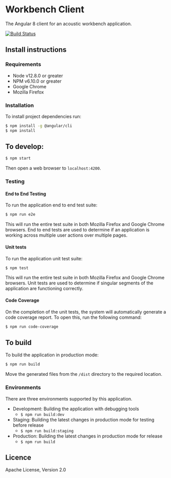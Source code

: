 # Workbench Client

The Angular 8 client for an acoustic workbench application.

[![Build Status](https://dev.azure.com/QutEcoacoustics/acoustic-workbench/_apis/build/status/QutEcoacoustics.workbench-client?branchName=master)](https://dev.azure.com/QutEcoacoustics/acoustic-workbench/_build/latest?definitionId=4&branchName=master)

## Install instructions

### Requirements

- Node v12.8.0 or greater
- NPM v6.10.0 or greater
- Google Chrome
- Mozilla Firefox

### Installation

To install project dependencies run:

```bash
$ npm install -g @angular/cli
$ npm install
```

## To develop:

```bash
$ npm start
```

Then open a web browser to `localhost:4200`.

### Testing

#### End to End Testing

To run the application end to end test suite:

```bash
$ npm run e2e
```

This will run the entire test suite in both Mozilla Firefox and Google Chrome browsers. End to end tests are used to determine if an application is working across multiple user actions over multiple pages.

#### Unit tests

To run the application unit test suite:

```bash
$ npm test
```

This will run the entire test suite in both Mozilla Firefox and Google Chrome browsers. Unit tests are used to determine if singular segments of the application are functioning correctly.

#### Code Coverage

On the completion of the unit tests, the system will automatically generate a code coverage report. To open this, run the following command:

```bash
$ npm run code-coverage
```

## To build

To build the application in production mode:

```bash
$ npm run build
```

Move the generated files from the `/dist` directory to the required location.

### Environments

There are three environments supported by this application.

- Development: Building the application with debugging tools
  - `$ npm run build:dev`
- Staging: Building the latest changes in production mode for testing before release
  - `$ npm run build:staging`
- Production: Building the latest changes in production mode for release
  - `$ npm run build`

## Licence

Apache License, Version 2.0
